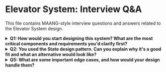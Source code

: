 # Elevator System: Interview Q&A

This file contains MAANG-style interview questions and answers related to the Elevator System design.

<details>
<summary><strong>Q1: How would you start designing this system? What are the most critical components and requirements you'd clarify first?</strong></summary>

My approach would be to first scope the problem by clarifying requirements. I'd ask:
1.  **Scale:** How many floors and elevators are we designing for? This impacts the choice of scheduling algorithm and data structures.
2.  **Use Case:** Is it a residential building (low traffic) or a corporate skyscraper (high, patterned traffic)? This influences the scheduling strategy.
3.  **Core Objects:** I would identify the main actors and components: `User`, `ElevatorCar`, `ElevatorSystem` (the controller), `Floor`, `Button`, and `Request`.
4.  **Core Actions:** The primary actions are `requestElevator` (external) and `selectFloor` (internal).
5.  **Constraints:** What are the safety and performance requirements? (e.g., max capacity, speed, acceptable wait time).

The most critical components are the `ElevatorSystem`, which acts as the central coordinator, and the `ElevatorCar`, which represents the physical unit. The interaction and state management between these two are the heart of the design.
</details>

<details>
<summary><strong>Q2: You used the State design pattern. Can you explain why it's a good fit and what an alternative would look like?</strong></summary>

The **State pattern** is an excellent fit because an elevator's behavior is fundamentally dependent on its current state. For example:
*   In an `IdleState`, a new request makes it start moving.
*   In a `MovingUpState`, it will only stop for requests that are above it and in the same direction, or for internal requests within its path. It will ignore requests to go down.

Using the State pattern, we encapsulate this state-specific logic into separate classes (`IdleState`, `MovingUpState`, `MovingDownState`). The `ElevatorCar` class simply delegates calls to its current state object. This results in clean, maintainable code that adheres to the Open/Closed Principle—we can add new states (like `MaintenanceState`) without modifying the `ElevatorCar` class.

**Alternative:** Without the State pattern, the `ElevatorCar`'s main `run()` or `handleRequest()` method would become a massive `if/else if/else` or `switch` statement based on an enum like `elevatorStatus`.

```java
// Anti-pattern example
void handleRequest(Request req) {
    if (this.status == Status.IDLE) {
        // logic for idle
    } else if (this.status == Status.MOVING_UP) {
        // logic for moving up
    } else if (this.status == Status.MOVING_DOWN) {
        // logic for moving down
    }
}```

This is brittle, hard to read, and difficult to extend. Every new state requires modifying this central, complex method, increasing the risk of bugs.

</details>


<details>
<summary><strong>Q3: How do you handle multiple simultaneous requests? Describe the concurrency model.</strong></summary>
Concurrency is critical. My design handles it in a few key ways:

Central Request Queue: All incoming requests (from any Button) are converted into Request objects and placed into a single, centralized java.util.concurrent.BlockingQueue within the ElevatorSystem. This queue is inherently thread-safe, managing concurrent writes from multiple button presses without data corruption.

Dispatcher Thread: The ElevatorSystem runs a dedicated dispatcher thread. Its only job is to continuously take() a Request from the blocking queue. This serializes the processing of requests at the system level.

Concurrent Elevators: Each ElevatorCar object runs in its own thread. After the dispatcher assigns a request to an elevator, that elevator processes it independently. For instance, Elevator A can be moving from floor 1 to 5 while Elevator B is moving from 10 to 3.

Thread-Safe Data Structures: Within each elevator, the set of destination floors (destinationFloors in my class diagram) must be a thread-safe collection, like ConcurrentSkipListSet in Java. This allows the dispatcher thread to safely add new destinations while the elevator's own thread is iterating over and removing destinations.

This model decouples request submission from request processing and allows elevators to operate in parallel, which is an accurate reflection of the real world.

</details>


<details>
<summary><strong>Q4: Your design works for a single elevator. How do you scale it to a building with multiple elevators? This is where the scheduling algorithm comes in.</strong></summary>
Scaling to multiple elevators is the primary responsibility of the ElevatorSystem and is why the Strategy Pattern is so valuable.

When the dispatcher thread pulls a request from the queue, it doesn't just blindly assign it. Instead, it invokes the configured SchedulingStrategy:

```java
// Inside ElevatorSystem's dispatcher thread
Request newRequest = requestQueue.take();
ElevatorCar bestElevator = schedulingStrategy.scheduleElevator(this.elevators, newRequest);
bestElevator.addRequest(newRequest);
```


The scheduleElevator method within the strategy object contains the logic to pick the best elevator. Here are a few possible strategies:

NearestCarStrategy (Simple): Find the closest idle elevator. If all are busy, find the one that is moving towards the request floor and can serve it without deviating too much.

LookAheadStrategy (Advanced): This is a version of the SCAN algorithm. It considers not just the current position but also the current direction and existing destination queue of each elevator. It calculates a "cost" for each elevator to serve the new request and picks the one with the lowest cost. The cost could be a function of estimated wait time and travel time.

ZoningStrategy: In very tall buildings, you can assign certain elevators to serve specific zones (e.g., floors 1-20, 21-40) to minimize travel distance.

By using the Strategy pattern, we can start with a simple NearestCarStrategy and upgrade to a more sophisticated LookAheadStrategy later without changing any part of the ElevatorSystem or ElevatorCar code. We just inject a different strategy object at initialization.

</details>


<details>
<summary><strong>Q5: What are some important edge cases, and how would your design handle them?</strong></summary>
Handling edge cases is crucial for a robust system. Here are a few:

Emergency Stop:

An emergencyStop() method would be added to the ElevatorCar.

This would immediately transition the car to an OutOfServiceState.

In this state, the elevator ignores all movement commands until it is reset by a maintenance command. It would also log an alert.

Door Obstruction:

The ElevatorCar would have a door.isObstructed() check.

If the door fails to close after a few retries, the car would enter a MaintenanceState, keep its doors open, and signal an alarm. It would be removed from the pool of available elevators in the ElevatorSystem.

Power Failure:

The system should be connected to a backup power source (UPS).

Upon power loss detection, the ElevatorSystem could issue a special command to all elevators: "Proceed to the nearest/designated floor and open doors." This prevents people from being trapped. The system would then enter a suspended state.

User Presses a button for the current floor:

The logic would simply ignore this request, as the destination is already met. The addRequest method would check if destinationFloor == currentFloor and do nothing.

Elevator is full (Weight sensor):

The ElevatorCar would have a isAtMaxCapacity() method.

If true, the car would not accept any new stops for external pickups (it would still serve its internal destinations). The display might show "Full".

</details>